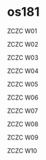 # os181

ZCZC W01

ZCZC W02

ZCZC W03

ZCZC W04

ZCZC W05

ZCZC W06

ZCZC W07

ZCZC W08

ZCZC W09

ZCZC W10
